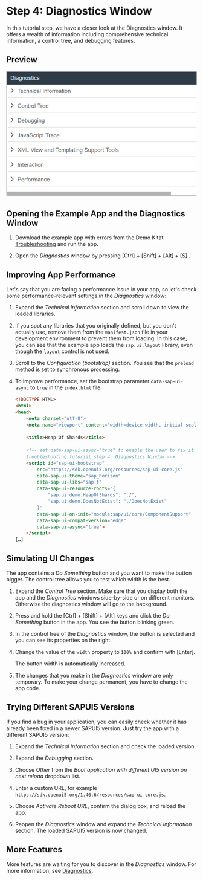 <!-- loio04b75eae78ef4bae9b40cd7540ae8bdc -->

# Step 4: Diagnostics Window

In this tutorial step, we have a closer look at the Diagnostics window. It offers a wealth of information including comprehensive technical information, a control tree, and debugging features.



<a name="loio04b75eae78ef4bae9b40cd7540ae8bdc__section_gt2_djf_c1b"/>

## Preview

![](images/Diagnostics_Window_5ceb62a.png)



<a name="loio04b75eae78ef4bae9b40cd7540ae8bdc__section_r2s_vkf_c1b"/>

## Opening the Example App and the Diagnostics Window

1.  Download the example app with errors from the Demo Kitat [Troubleshooting](https://ui5.sap.com/#/entity/sap.ui.core.tutorial.troubleshooting/sample/sap.ui.core.tutorial.troubleshooting.01) and run the app.

2.  Open the *Diagnostics* window by pressing [Ctrl\] + [Shift\] + [Alt\] + [S\] .




<a name="loio04b75eae78ef4bae9b40cd7540ae8bdc__section_p3z_kmf_c1b"/>

## Improving App Performance

Let's say that you are facing a performance issue in your app, so let's check some performance-relevant settings in the *Diagnostics* window:

1.  Expand the *Technical Information* section and scroll down to view the loaded libraries.

2.  If you spot any libraries that you originally defined, but you don't actually use, remove them from the `manifest.json` file in your development environment to prevent them from loading. In this case, you can see that the example app loads the `sap.ui.layout` library, even though the `layout` control is not used.

3.  Scroll to the *Configuration \(bootstrap\)* section. You see that the `preload` method is set to synchronous processing.
4.  To improve performance, set the bootstrap parameter `data-sap-ui-async` to `true` in the `index.html` file.

    ```html
    <!DOCTYPE HTML>
    <html>
    <head>
    	<meta charset="utf-8">
    	<meta name="viewport" content="width=device-width, initial-scale=1.0">
    
    	<title>Heap Of Shards</title>
    
    	<!-- set data-sap-ui-async="true" to enable the user to fix it in the
    	troubleshooting tutorial step 4: Diagnostics Window -->
    	<script id="sap-ui-bootstrap"
    		src="https://sdk.openui5.org/resources/sap-ui-core.js"
    		data-sap-ui-theme="sap_horizon"
    		data-sap-ui-libs="sap.f"
    		data-sap-ui-resource-roots='{
    			"sap.ui.demo.HeapOfShards": "./",
    			"sap.ui.demo.DoesNotExist": "./DoesNotExist"
    		}'
    		data-sap-ui-on-init="module:sap/ui/core/ComponentSupport"
    		data-sap-ui-compat-version="edge"
    		data-sap-ui-async="true">
    	</script>
    […]
    ```




<a name="loio04b75eae78ef4bae9b40cd7540ae8bdc__section_xgg_qnf_c1b"/>

## Simulating UI Changes

The app contains a *Do Something* button and you want to make the button bigger. The control tree allows you to test which width is the best.

1.  Expand the *Control Tree* section. Make sure that you display both the app and the *Diagnostics* windows side-by-side or on different monitors. Otherwise the diagnostics window will go to the background.

2.  Press and hold the [Ctrl\] + [Shift\] + [Alt\]  keys and click the *Do Something* button in the app. You see the button blinking green.

3.  In the control tree of the *Diagnostics* window, the button is selected and you can see its properties on the right.

4.  Change the value of the `width` property to `100%` and confirm with [Enter\].

    The button width is automatically increased.

5.  The changes that you make in the *Diagnostics* window are only temporary. To make your change permanent, you have to change the app code.




<a name="loio04b75eae78ef4bae9b40cd7540ae8bdc__section_ftz_34f_c1b"/>

## Trying Different SAPUI5 Versions

If you find a bug in your application, you can easily check whether it has already been fixed in a newer SAPUI5 version. Just try the app with a different SAPUI5 version:

1.  Expand the *Technical Information* section and check the loaded version.

2.  Expand the *Debugging* section.

3.  Choose *Other* from the *Boot application with different UI5 version on next reload* dropdown list.

4.  Enter a custom URL, for example `https://sdk.openui5.org/1.46.6/resources/sap-ui-core.js`.

5.  Choose *Activate Reboot URL*, confirm the dialog box, and reload the app.

6.  Reopen the *Diagnostics* window and expand the *Technical Information* section. The loaded SAPUI5 version is now changed.




<a name="loio04b75eae78ef4bae9b40cd7540ae8bdc__section_fcy_kpf_c1b"/>

## More Features

More features are waiting for you to discover in the *Diagnostics* window. For more information, see [Diagnostics](../04_Essentials/diagnostics-6ec18e8.md#loio6ec18e80b0ce47f290bc2645b0cc86e6).


